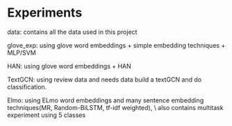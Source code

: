 # Experiments

data: contains all the data used in this project

glove_exp: using glove word embeddings + simple embedding techniques + MLP/SVM

HAN: using glove word embeddings + HAN

TextGCN: using review data and needs data build a textGCN and do classification.

Elmo: 
  using ELmo word embeddings and many sentence embedding techniques(MR, Random-BiLSTM, tf-idf weighted), \\
  also contains multitask experiment using 5 classes
